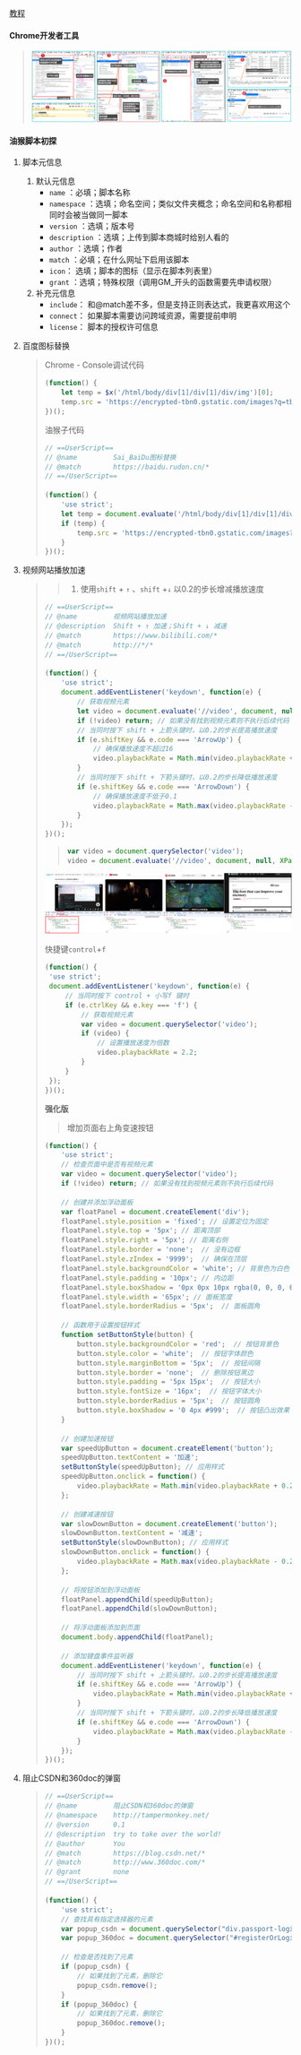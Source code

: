 [教程](https://blog.chrxw.com/archives/2021/02/08/1449.html)

#### Chrome开发者工具

> ![](https://raw.githubusercontent.com/jiangsai0502/PicBedRepo/master/img/202311101021011.png)

#### 油猴脚本初探

1. 脚本元信息

   1. 默认元信息
      * `name` ：必填；脚本名称
      * `namespace` ：选填；命名空间；类似文件夹概念；命名空间和名称都相同时会被当做同一脚本
      * `version` ：选填；版本号
      * `description` ：选填；上传到脚本商城时给别人看的
      * `author` ：选填；作者
      * `match` ：必填；在什么网址下启用该脚本
      * `icon`： 选填；脚本的图标（显示在脚本列表里）
      * `grant` ：选填；特殊权限（调用GM_开头的函数需要先申请权限）
   2. 补充元信息
      * `include`： 和@match差不多，但是支持正则表达式，我更喜欢用这个
      * `connect`： 如果脚本需要访问跨域资源，需要提前申明
      * `license`： 脚本的授权许可信息

2. 百度图标替换

   > Chrome - Console调试代码
   >
   > ```javascript
   > (function() {
   >     let temp = $x('/html/body/div[1]/div[1]/div/img')[0];
   >     temp.src = 'https://encrypted-tbn0.gstatic.com/images?q=tbn:ANd9GcQrIqVq3yKn-U51uJXUzllr4Xbj-tuTkYC92yQk0LdW8xT2b99w';
   > })();
   > ```
   >
   > 油猴子代码
   >
   > ```javascript
   > // ==UserScript==
   > // @name         Sai_BaiDu图标替换
   > // @match        https://baidu.rudon.cn/*
   > // ==/UserScript==
   > 
   > (function() {
   >     'use strict';
   >     let temp = document.evaluate('/html/body/div[1]/div[1]/div/img', document, null, XPathResult.FIRST_ORDERED_NODE_TYPE, null).singleNodeValue;
   >     if (temp) {
   >         temp.src = 'https://encrypted-tbn0.gstatic.com/images?q=tbn:ANd9GcQrIqVq3yKn-U51uJXUzllr4Xbj-tuTkYC92yQk0LdW8xT2b99w';
   >     }
   > })();
   > ```

3. 视频网站播放加速

   > > 1. 使用`shift` + `↑` 、`shift` +`↓` 以0.2的步长增减播放速度
   >
   > ```javascript
   > // ==UserScript==
   > // @name         视频网站播放加速
   > // @description  Shift + ↑ 加速；Shift + ↓ 减速
   > // @match        https://www.bilibili.com/*
   > // @match        http://*/*
   > // ==/UserScript==
   > 
   > (function() {
   >     'use strict';
   >     document.addEventListener('keydown', function(e) {
   >         // 获取视频元素
   >         let video = document.evaluate('//video', document, null, XPathResult.FIRST_ORDERED_NODE_TYPE, null).singleNodeValue;
   >         if (!video) return; // 如果没有找到视频元素则不执行后续代码
   >         // 当同时按下 shift + 上箭头键时，以0.2的步长提高播放速度
   >         if (e.shiftKey && e.code === 'ArrowUp') {
   >             // 确保播放速度不超过16
   >             video.playbackRate = Math.min(video.playbackRate + 0.2, 16); 
   >         }
   >         // 当同时按下 shift + 下箭头键时，以0.2的步长降低播放速度
   >         if (e.shiftKey && e.code === 'ArrowDown') {
   >             // 确保播放速度不低于0.1
   >             video.playbackRate = Math.max(video.playbackRate - 0.2, 0.1); 
   >         }
   >     });
   > })();
   > ```
   >
   > > ```js
   > > var video = document.querySelector('video');
   > > video = document.evaluate('//video', document, null, XPathResult.FIRST_ORDERED_NODE_TYPE, null).singleNodeValue;
   > > ```
   >
   > ![](https://raw.githubusercontent.com/jiangsai0502/PicBedRepo/master/img/202311091626966.png)
   >
   > 快捷键`control`+`f`
   >
   > ```javascript
   > (function() {
   >  'use strict';
   >  document.addEventListener('keydown', function(e) {
   >      // 当同时按下 control + 小写f 键时
   >      if (e.ctrlKey && e.key === 'f') {
   >          // 获取视频元素
   >          var video = document.querySelector('video');
   >          if (video) {
   >              // 设置播放速度为倍数
   >              video.playbackRate = 2.2;
   >          }
   >      }
   >  });
   > })();
   > ```
   >
   > **强化版**
   >
   > > 增加页面右上角变速按钮
   >
   > ```js
   > (function() {
   >     'use strict';
   >     // 检查页面中是否有视频元素
   >     var video = document.querySelector('video');
   >     if (!video) return; // 如果没有找到视频元素则不执行后续代码
   > 
   >     // 创建并添加浮动面板
   >     var floatPanel = document.createElement('div');
   >     floatPanel.style.position = 'fixed'; // 设置定位为固定
   >     floatPanel.style.top = '5px'; // 距离顶部
   >     floatPanel.style.right = '5px'; // 距离右侧
   >     floatPanel.style.border = 'none';  // 没有边框
   >     floatPanel.style.zIndex = '9999';  // 确保在顶层
   >     floatPanel.style.backgroundColor = 'white'; // 背景色为白色
   >     floatPanel.style.padding = '10px'; // 内边距
   >     floatPanel.style.boxShadow = '0px 0px 10px rgba(0, 0, 0, 0.5)'; // 设置阴影
   >     floatPanel.style.width = '65px'; // 面板宽度
   >     floatPanel.style.borderRadius = '5px';  // 面板圆角
   > 
   >     // 函数用于设置按钮样式
   >     function setButtonStyle(button) {
   >         button.style.backgroundColor = 'red';  // 按钮背景色
   >         button.style.color = 'white';  // 按钮字体颜色
   >         button.style.marginBottom = '5px';  // 按钮间隔
   >         button.style.border = 'none';  // 删除按钮黑边
   >         button.style.padding = '5px 15px';  // 按钮大小
   >         button.style.fontSize = '16px';  // 按钮字体大小
   >         button.style.borderRadius = '5px';  // 按钮圆角
   >         button.style.boxShadow = '0 4px #999';  // 按钮凸出效果
   >     }
   > 
   >     // 创建加速按钮
   >     var speedUpButton = document.createElement('button');
   >     speedUpButton.textContent = '加速';
   >     setButtonStyle(speedUpButton); // 应用样式
   >     speedUpButton.onclick = function() {
   >         video.playbackRate = Math.min(video.playbackRate + 0.2, 16);
   >     };
   > 
   >     // 创建减速按钮
   >     var slowDownButton = document.createElement('button');
   >     slowDownButton.textContent = '减速';
   >     setButtonStyle(slowDownButton); // 应用样式
   >     slowDownButton.onclick = function() {
   >         video.playbackRate = Math.max(video.playbackRate - 0.2, 0.1);
   >     };
   > 
   >     // 将按钮添加到浮动面板
   >     floatPanel.appendChild(speedUpButton);
   >     floatPanel.appendChild(slowDownButton);
   > 
   >     // 将浮动面板添加到页面
   >     document.body.appendChild(floatPanel);
   > 
   >     // 添加键盘事件监听器
   >     document.addEventListener('keydown', function(e) {
   >         // 当同时按下 shift + 上箭头键时，以0.2的步长提高播放速度
   >         if (e.shiftKey && e.code === 'ArrowUp') {
   >             video.playbackRate = Math.min(video.playbackRate + 0.2, 16);
   >         }
   >         // 当同时按下 shift + 下箭头键时，以0.2的步长降低播放速度
   >         if (e.shiftKey && e.code === 'ArrowDown') {
   >             video.playbackRate = Math.max(video.playbackRate - 0.2, 0.1);
   >         }
   >     });
   > })();
   > ```
   > 
   > 
   
4. 阻止CSDN和360doc的弹窗

   > ```js
   > // ==UserScript==
   > // @name         阻止CSDN和360doc的弹窗
   > // @namespace    http://tampermonkey.net/
   > // @version      0.1
   > // @description  try to take over the world!
   > // @author       You
   > // @match        https://blog.csdn.net/*
   > // @match        http://www.360doc.com/*
   > // @grant        none
   > // ==/UserScript==
   > 
   > (function() {
   >     'use strict';
   >     // 查找具有指定选择器的元素
   >     var popup_csdn = document.querySelector("div.passport-login-container");
   >     var popup_360doc = document.querySelector("#registerOrLoginLayer")
   > 
   >     // 检查是否找到了元素
   >     if (popup_csdn) {
   >         // 如果找到了元素，删除它
   >         popup_csdn.remove();
   >     }
   >     if (popup_360doc) {
   >         // 如果找到了元素，删除它
   >         popup_360doc.remove();
   >     }
   > })();
   > ```

